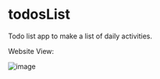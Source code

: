 # todosList
Todo list app to make a list of daily activities.

Website View:

![image](https://user-images.githubusercontent.com/64192420/110142190-1a396180-7e00-11eb-93e8-ce795b163085.png)

